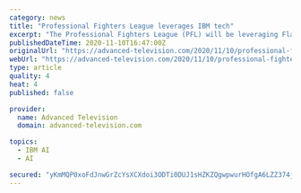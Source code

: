 ```yaml
---
category: news
title: "Professional Fighters League leverages IBM tech"
excerpt: "The Professional Fighters League (PFL) will be leveraging Flagship’s capabilities to deliver IBM’s suite of advanced cloud and AI products to enhance the le"
publishedDateTime: 2020-11-10T16:47:00Z
originalUrl: "https://advanced-television.com/2020/11/10/professional-fighters-league-leverages-ibm-tech/"
webUrl: "https://advanced-television.com/2020/11/10/professional-fighters-league-leverages-ibm-tech/"
type: article
quality: 4
heat: 4
published: false

provider:
  name: Advanced Television
  domain: advanced-television.com

topics:
  - IBM AI
  - AI

secured: "yKmMQP0xoFdJnwGrZcYsXCXdoi3ODTi0DUJ1sHZKZQgwpwurHOfgA6LZZ374jQxLw816X0Tis5GlNLyu6cy8TLThieUODYTVuleiag0tSv1nygCdyawsaugJEm46ITWnr8jxeRi8Gd2yWKI6+N+H+Gk0ngy47/fGH6PW+vj3BDo/ySxLprBmNFc6hozW/n1YgwwKg5Q2iBGbxZ83M2JJQ8oiSbUrnHyV7Equ3+s+RT9ALejxdlf788emwUTmN6wl+n78gSuAnpSCb5fgrkPNFyMrdkUBWt7QsS+QQuhVKYN4dG1rARg6bWuCwJPewUb90mU2+TsBipsvLSJGNz0ALQjkeeRlA6c5GOTyFltIFGI=;p+H70A+IqoRjBee7/8k4/g=="
---
```


